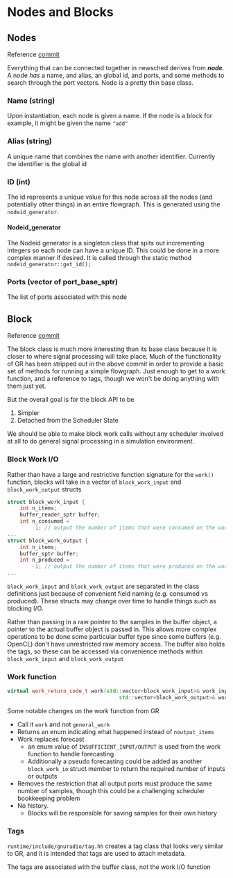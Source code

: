 # Nodes and Blocks


## Nodes

Reference [commit](https://github.com/gnuradio/newsched/commit/b18d2fe2e2e4fbdee7d99f55da0b4a1c4c46df38)


Everything that can be connected together in newsched derives from ***node***.  A node _has_ a name, and alias, an global id, and ports, and some methods to search through the port vectors.  Node is a pretty thin base class.

### Name (string)
Upon instantiation, each node is given a name.  If the node is a block for example, it might be given the name `"add"`

### Alias (string)
A unique name that combines the name with another identifier.  Currently the identifier is the global id

### ID (int)
The id represents a unique value for this node across all the nodes (and potentially other things) in an entire flowgraph.  This is generated using the `nodeid_generator`.  

#### Nodeid_generator
The Nodeid generator is a singleton class that spits out incrementing integers so each node can have a unique ID.  This could be done in a more complex manner if desired.  It is called through the static method `nodeid_generator::get_id();`

### Ports (vector of port_base_sptr)
The list of ports associated with this node


## Block

Reference [commit](https://github.com/gnuradio/newsched/commit/23a4a829fa8762ad1defa0bd3a9594753e1d0977)

The block class is much more interesting than its base class because it is closer to where signal processing will take place.  Much of the functionality of GR has been stripped out in the above commit in order to provide a basic set of methods for running a simple flowgraph.  Just enough to get to a work function, and a reference to tags, though we won't be doing anything with them just yet.

But the overall goal is for the block API to be

1. Simpler
2. Detached from the Scheduler State

We should be able to make block work calls without any scheduler involved at all to do general signal processing in a simulation environment.

### Block Work I/O

Rather than have a large and restrictive function signature for the `work()` function, blocks will take in a vector of `block_work_input` and `block_work_output` structs

```cpp
struct block_work_input {
    int n_items;
    buffer_reader_sptr buffer;
    int n_consumed =
        -1; // output the number of items that were consumed on the work() call
...
struct block_work_output {
    int n_items;
    buffer_sptr buffer;
    int n_produced =
        -1; // output the number of items that were produced on the work() call
...
```

`block_work_input` and `block_work_output` are separated in the class definitions just because of convenient field naming (e.g. consumed vs produced).  These structs may change over time to handle things such as blocking I/O.

Rather than passing in a raw pointer to the samples in the buffer object, a pointer to the actual buffer object
is passed in.  This allows more complex operations to be done some particular buffer type since some buffers
(e.g. OpenCL) don't have unrestricted raw memory access.  The buffer also holds the tags, so these can be 
accessed via convenience methods within `block_work_input` and `block_work_output`

### Work function

```cpp
virtual work_return_code_t work(std::vector<block_work_input>& work_input,
                                    std::vector<block_work_output>& work_output) = 0;
```
Some notable changes on the work function from GR

* Call it `work` and not `general_work`
* Returns an enum indicating what happened instead of `noutput_items`
* Work replaces forecast
    - an enum value of `INSUFFICIENT_INPUT/OUTPUT` is used from the work function to handle forecasting
    - Additionally a pseudo forecasting could be added as another `block_work_io` struct member to return
      the required number of inputs or outputs 
* Removes the restriction that all output ports must produce the same number of samples, though this could be a challenging scheduler bookkeeping problem
* No history.  
    - Blocks will be responsible for saving samples for their own history

### Tags
`runtime/include/gnuradio/tag.hh` creates a tag class that looks very similar to GR, and it is intended that tags are used to attach metadata.

The tags are associated with the buffer class, not the work I/O function